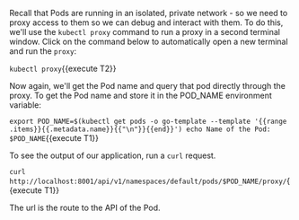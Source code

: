 Recall that Pods are running in an isolated, private network - so we need to proxy access
to them so we can debug and interact with them. To do this, we'll use the `kubectl proxy` command to run a proxy in a second terminal window. Click on the command below to automatically open a new terminal and run the `proxy`:

`kubectl proxy`{{execute T2}}

Now again, we'll get the Pod name and query that pod directly through the proxy.
To get the Pod name and store it in the POD_NAME environment variable:

`export POD_NAME=$(kubectl get pods -o go-template --template '{{range .items}}{{.metadata.name}}{{"\n"}}{{end}}')
echo Name of the Pod: $POD_NAME`{{execute T1}}

To see the output of our application, run a `curl` request.

`curl http://localhost:8001/api/v1/namespaces/default/pods/$POD_NAME/proxy/`{{execute T1}}

The url is the route to the API of the Pod.
